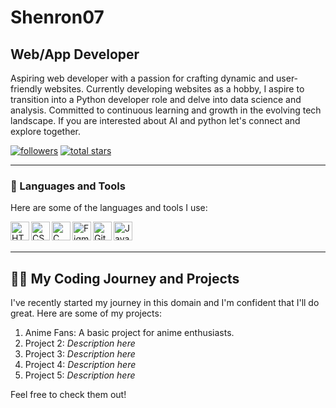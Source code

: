 # Shenron07
## Web/App Developer 

Aspiring web developer with a passion for crafting dynamic and user-friendly websites.
Currently developing websites as a hobby, I aspire to transition into a Python developer role and delve into data science and analysis.
Committed to continuous learning and growth in the evolving tech landscape.
If you are interested about AI and python let's connect and explore together.

<p align="left">
<a href="https://github.com/Shenron07?tab=followers">
<img alt="followers" title="Follow me on Github" src="https://custom-icon-badges.demolab.com/github/followers/Shenron07?color=236ad3&labelColor=1155ba&style=for-the-badge&logo=person-add&label=Follow&logoColor=white"/></a>
<a href="https://github.com/Shenron07?tab=repositories&sort=stargazers">
<img alt="total stars" title="Total stars on GitHub" src="https://custom-icon-badges.demolab.com/github/stars/Shenron07?color=55960c&style=for-the-badge&labelColor=488207&logo=star"/></a>
</p>

---

### 🧰 Languages and Tools

Here are some of the languages and tools I use:

<img align="left" alt="HTML" width="30px" src="https://cdn.jsdelivr.net/gh/devicons/devicon/icons/html5/html5-original-wordmark.svg" />
<img align="left" alt="CSS" width="30px" src="https://cdn.jsdelivr.net/gh/devicons/devicon/icons/css3/css3-original.svg" />
<img align="left" alt="C" width="30px" src="https://cdn.jsdelivr.net/gh/devicons/devicon/icons/c/c-original.svg" />
<img align="left" alt="Figma" width="30px" src="https://cdn.jsdelivr.net/gh/devicons/devicon/icons/figma/figma-original.svg" />
<img align="left" alt="Git" width="30px" src="https://cdn.jsdelivr.net/gh/devicons/devicon/icons/git/git-original-wordmark.svg" />
<img align="left" alt="JavaScript" width="30px" src="https://cdn.jsdelivr.net/gh/devicons/devicon/icons/javascript/javascript-original.svg" />

<br/>
<br/>

---

## 👨‍💻 My Coding Journey and Projects

I've recently started my journey in this domain and I'm confident that I'll do great. Here are some of my projects:

1. Anime Fans: A basic project for anime enthusiasts.
2. Project 2: _Description here_
3. Project 3: _Description here_
4. Project 4: _Description here_
5. Project 5: _Description here_

Feel free to check them out!

